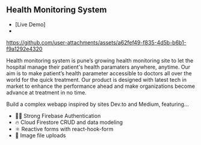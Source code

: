 ##  Health Monitoring System

- [Live Demo]
- 

https://github.com/user-attachments/assets/a62fef49-f835-4d5b-b6b1-f9a1292e4320




Health monitoring system is pune’s growing health monitoring site to let the hospital manage their patient's health paramaters anywhere, anytime. Our aim is to make patient’s health parameter accessible to doctors all over the world for the quick treatment. Our product is designed with latest tech in market to enhance the performance ahead and make organizations become advance at treatment in no time. 

Build a complex webapp inspired by sites Dev.to and Medium, featuring...

- 👨‍🎤 Strong Firebase Authentication
- 🔥 Cloud Firestore CRUD and data modeling
- ⚛️ Reactive forms with react-hook-form
- 📂 Image file uploads
